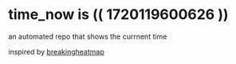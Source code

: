 # time_now is (( 1720119600626 ))

an automated repo that shows the currnent time

inspired by [breakingheatmap](https://github.com/breakingheatmap/breakingheatmap)